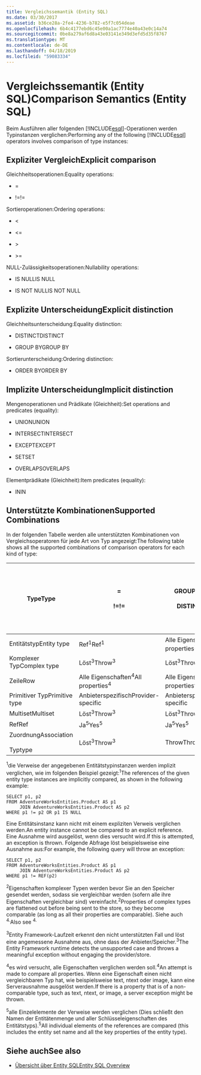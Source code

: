 ```yaml
---
title: Vergleichssemantik (Entity SQL)
ms.date: 03/30/2017
ms.assetid: b36ce28a-2fe4-4236-b782-e5f7c054deae
ms.openlocfilehash: 6b4c4177ebd6c45e00a1ac7774e40a43e0c14a74
ms.sourcegitcommit: 0be8a279af6d8a43e03141e349d3efd5d35f8767
ms.translationtype: MT
ms.contentlocale: de-DE
ms.lasthandoff: 04/18/2019
ms.locfileid: "59083334"
---
```

# <a name="comparison-semantics-entity-sql"></a><span data-ttu-id="d344a-102">Vergleichssemantik (Entity SQL)</span><span class="sxs-lookup"><span data-stu-id="d344a-102">Comparison Semantics (Entity SQL)</span></span>
<span data-ttu-id="d344a-103">Beim Ausführen aller folgenden [!INCLUDE[esql](../../../../../../includes/esql-md.md)]-Operationen werden Typinstanzen verglichen:</span><span class="sxs-lookup"><span data-stu-id="d344a-103">Performing any of the following [!INCLUDE[esql](../../../../../../includes/esql-md.md)] operators involves comparison of type instances:</span></span>  
  
## <a name="explicit-comparison"></a><span data-ttu-id="d344a-104">Expliziter Vergleich</span><span class="sxs-lookup"><span data-stu-id="d344a-104">Explicit comparison</span></span>  
 <span data-ttu-id="d344a-105">Gleichheitsoperationen:</span><span class="sxs-lookup"><span data-stu-id="d344a-105">Equality operations:</span></span>  
  
-   =  
  
-   <span data-ttu-id="d344a-106">!=</span><span class="sxs-lookup"><span data-stu-id="d344a-106">!=</span></span>  
  
 <span data-ttu-id="d344a-107">Sortieroperationen:</span><span class="sxs-lookup"><span data-stu-id="d344a-107">Ordering operations:</span></span>  
  
-   <  
  
-   \<=  
  
-   \>  
  
-   \>=  
  
 <span data-ttu-id="d344a-108">NULL-Zulässigkeitsoperationen:</span><span class="sxs-lookup"><span data-stu-id="d344a-108">Nullability operations:</span></span>  
  
-   <span data-ttu-id="d344a-109">IS NULL</span><span class="sxs-lookup"><span data-stu-id="d344a-109">IS NULL</span></span>  
  
-   <span data-ttu-id="d344a-110">IS NOT NULL</span><span class="sxs-lookup"><span data-stu-id="d344a-110">IS NOT NULL</span></span>  
  
## <a name="explicit-distinction"></a><span data-ttu-id="d344a-111">Explizite Unterscheidung</span><span class="sxs-lookup"><span data-stu-id="d344a-111">Explicit distinction</span></span>  
 <span data-ttu-id="d344a-112">Gleichheitsunterscheidung:</span><span class="sxs-lookup"><span data-stu-id="d344a-112">Equality distinction:</span></span>  
  
-   <span data-ttu-id="d344a-113">DISTINCT</span><span class="sxs-lookup"><span data-stu-id="d344a-113">DISTINCT</span></span>  
  
-   <span data-ttu-id="d344a-114">GROUP BY</span><span class="sxs-lookup"><span data-stu-id="d344a-114">GROUP BY</span></span>  
  
 <span data-ttu-id="d344a-115">Sortierunterscheidung:</span><span class="sxs-lookup"><span data-stu-id="d344a-115">Ordering distinction:</span></span>  
  
-   <span data-ttu-id="d344a-116">ORDER BY</span><span class="sxs-lookup"><span data-stu-id="d344a-116">ORDER BY</span></span>  
  
## <a name="implicit-distinction"></a><span data-ttu-id="d344a-117">Implizite Unterscheidung</span><span class="sxs-lookup"><span data-stu-id="d344a-117">Implicit distinction</span></span>  
 <span data-ttu-id="d344a-118">Mengenoperationen und Prädikate (Gleichheit):</span><span class="sxs-lookup"><span data-stu-id="d344a-118">Set operations and predicates (equality):</span></span>  
  
-   <span data-ttu-id="d344a-119">UNION</span><span class="sxs-lookup"><span data-stu-id="d344a-119">UNION</span></span>  
  
-   <span data-ttu-id="d344a-120">INTERSECT</span><span class="sxs-lookup"><span data-stu-id="d344a-120">INTERSECT</span></span>  
  
-   <span data-ttu-id="d344a-121">EXCEPT</span><span class="sxs-lookup"><span data-stu-id="d344a-121">EXCEPT</span></span>  
  
-   <span data-ttu-id="d344a-122">SET</span><span class="sxs-lookup"><span data-stu-id="d344a-122">SET</span></span>  
  
-   <span data-ttu-id="d344a-123">OVERLAPS</span><span class="sxs-lookup"><span data-stu-id="d344a-123">OVERLAPS</span></span>  
  
 <span data-ttu-id="d344a-124">Elementprädikate (Gleichheit):</span><span class="sxs-lookup"><span data-stu-id="d344a-124">Item predicates (equality):</span></span>  
  
-   <span data-ttu-id="d344a-125">IN</span><span class="sxs-lookup"><span data-stu-id="d344a-125">IN</span></span>  
  
## <a name="supported-combinations"></a><span data-ttu-id="d344a-126">Unterstützte Kombinationen</span><span class="sxs-lookup"><span data-stu-id="d344a-126">Supported Combinations</span></span>  
 <span data-ttu-id="d344a-127">In der folgenden Tabelle werden alle unterstützten Kombinationen von Vergleichsoperatoren für jede Art von Typ angezeigt:</span><span class="sxs-lookup"><span data-stu-id="d344a-127">The following table shows all the supported combinations of comparison operators for each kind of type:</span></span>  
  
|<span data-ttu-id="d344a-128">**Type**</span><span class="sxs-lookup"><span data-stu-id="d344a-128">**Type**</span></span>|**=**<br /><br /> <span data-ttu-id="d344a-129">**\!=**</span><span class="sxs-lookup"><span data-stu-id="d344a-129">**!=**</span></span>|<span data-ttu-id="d344a-130">**GROUP BY**</span><span class="sxs-lookup"><span data-stu-id="d344a-130">**GROUP BY**</span></span><br /><br /> <span data-ttu-id="d344a-131">**DISTINCT**</span><span class="sxs-lookup"><span data-stu-id="d344a-131">**DISTINCT**</span></span>|<span data-ttu-id="d344a-132">**UNION**</span><span class="sxs-lookup"><span data-stu-id="d344a-132">**UNION**</span></span><br /><br /> <span data-ttu-id="d344a-133">**INTERSECT**</span><span class="sxs-lookup"><span data-stu-id="d344a-133">**INTERSECT**</span></span><br /><br /> <span data-ttu-id="d344a-134">**EXCEPT**</span><span class="sxs-lookup"><span data-stu-id="d344a-134">**EXCEPT**</span></span><br /><br /> <span data-ttu-id="d344a-135">**SET**</span><span class="sxs-lookup"><span data-stu-id="d344a-135">**SET**</span></span><br /><br /> <span data-ttu-id="d344a-136">**OVERLAPS**</span><span class="sxs-lookup"><span data-stu-id="d344a-136">**OVERLAPS**</span></span>|<span data-ttu-id="d344a-137">**IN**</span><span class="sxs-lookup"><span data-stu-id="d344a-137">**IN**</span></span>|<span data-ttu-id="d344a-138">**<   <=**</span><span class="sxs-lookup"><span data-stu-id="d344a-138">**<   <=**</span></span><br /><br /> <span data-ttu-id="d344a-139">**>   >=**</span><span class="sxs-lookup"><span data-stu-id="d344a-139">**>   >=**</span></span>|<span data-ttu-id="d344a-140">**ORDER BY**</span><span class="sxs-lookup"><span data-stu-id="d344a-140">**ORDER BY**</span></span>|<span data-ttu-id="d344a-141">**IS NULL**</span><span class="sxs-lookup"><span data-stu-id="d344a-141">**IS NULL**</span></span><br /><br /> <span data-ttu-id="d344a-142">**IST NICHT NULL**</span><span class="sxs-lookup"><span data-stu-id="d344a-142">**IS NOT NULL**</span></span>|  
|-|-|-|-|-|-|-|-|  
|<span data-ttu-id="d344a-143">Entitätstyp</span><span class="sxs-lookup"><span data-stu-id="d344a-143">Entity type</span></span>|<span data-ttu-id="d344a-144">Ref<sup>1</sup></span><span class="sxs-lookup"><span data-stu-id="d344a-144">Ref<sup>1</sup></span></span>|<span data-ttu-id="d344a-145">Alle Eigenschaften<sup>2</sup></span><span class="sxs-lookup"><span data-stu-id="d344a-145">All properties<sup>2</sup></span></span>|<span data-ttu-id="d344a-146">Alle Eigenschaften<sup>2</sup></span><span class="sxs-lookup"><span data-stu-id="d344a-146">All properties<sup>2</sup></span></span>|<span data-ttu-id="d344a-147">Alle Eigenschaften<sup>2</sup></span><span class="sxs-lookup"><span data-stu-id="d344a-147">All properties<sup>2</sup></span></span>|<span data-ttu-id="d344a-148">Löst<sup>3</sup></span><span class="sxs-lookup"><span data-stu-id="d344a-148">Throw<sup>3</sup></span></span>|<span data-ttu-id="d344a-149">Löst<sup>3</sup></span><span class="sxs-lookup"><span data-stu-id="d344a-149">Throw<sup>3</sup></span></span>|<span data-ttu-id="d344a-150">Ref<sup>1</sup></span><span class="sxs-lookup"><span data-stu-id="d344a-150">Ref<sup>1</sup></span></span>|  
|<span data-ttu-id="d344a-151">Komplexer Typ</span><span class="sxs-lookup"><span data-stu-id="d344a-151">Complex type</span></span>|<span data-ttu-id="d344a-152">Löst<sup>3</sup></span><span class="sxs-lookup"><span data-stu-id="d344a-152">Throw<sup>3</sup></span></span>|<span data-ttu-id="d344a-153">Löst<sup>3</sup></span><span class="sxs-lookup"><span data-stu-id="d344a-153">Throw<sup>3</sup></span></span>|<span data-ttu-id="d344a-154">Löst<sup>3</sup></span><span class="sxs-lookup"><span data-stu-id="d344a-154">Throw<sup>3</sup></span></span>|<span data-ttu-id="d344a-155">Löst<sup>3</sup></span><span class="sxs-lookup"><span data-stu-id="d344a-155">Throw<sup>3</sup></span></span>|<span data-ttu-id="d344a-156">Löst<sup>3</sup></span><span class="sxs-lookup"><span data-stu-id="d344a-156">Throw<sup>3</sup></span></span>|<span data-ttu-id="d344a-157">Löst<sup>3</sup></span><span class="sxs-lookup"><span data-stu-id="d344a-157">Throw<sup>3</sup></span></span>|<span data-ttu-id="d344a-158">Löst<sup>3</sup></span><span class="sxs-lookup"><span data-stu-id="d344a-158">Throw<sup>3</sup></span></span>|  
|<span data-ttu-id="d344a-159">Zeile</span><span class="sxs-lookup"><span data-stu-id="d344a-159">Row</span></span>|<span data-ttu-id="d344a-160">Alle Eigenschaften<sup>4</sup></span><span class="sxs-lookup"><span data-stu-id="d344a-160">All properties<sup>4</sup></span></span>|<span data-ttu-id="d344a-161">Alle Eigenschaften<sup>4</sup></span><span class="sxs-lookup"><span data-stu-id="d344a-161">All properties<sup>4</sup></span></span>|<span data-ttu-id="d344a-162">Alle Eigenschaften<sup>4</sup></span><span class="sxs-lookup"><span data-stu-id="d344a-162">All properties<sup>4</sup></span></span>|<span data-ttu-id="d344a-163">Löst<sup>3</sup></span><span class="sxs-lookup"><span data-stu-id="d344a-163">Throw<sup>3</sup></span></span>|<span data-ttu-id="d344a-164">Löst<sup>3</sup></span><span class="sxs-lookup"><span data-stu-id="d344a-164">Throw<sup>3</sup></span></span>|<span data-ttu-id="d344a-165">Alle Eigenschaften<sup>4</sup></span><span class="sxs-lookup"><span data-stu-id="d344a-165">All properties<sup>4</sup></span></span>|<span data-ttu-id="d344a-166">Löst<sup>3</sup></span><span class="sxs-lookup"><span data-stu-id="d344a-166">Throw<sup>3</sup></span></span>|  
|<span data-ttu-id="d344a-167">Primitiver Typ</span><span class="sxs-lookup"><span data-stu-id="d344a-167">Primitive type</span></span>|<span data-ttu-id="d344a-168">Anbieterspezifisch</span><span class="sxs-lookup"><span data-stu-id="d344a-168">Provider-specific</span></span>|<span data-ttu-id="d344a-169">Anbieterspezifisch</span><span class="sxs-lookup"><span data-stu-id="d344a-169">Provider-specific</span></span>|<span data-ttu-id="d344a-170">Anbieterspezifisch</span><span class="sxs-lookup"><span data-stu-id="d344a-170">Provider-specific</span></span>|<span data-ttu-id="d344a-171">Anbieterspezifisch</span><span class="sxs-lookup"><span data-stu-id="d344a-171">Provider-specific</span></span>|<span data-ttu-id="d344a-172">Anbieterspezifisch</span><span class="sxs-lookup"><span data-stu-id="d344a-172">Provider-specific</span></span>|<span data-ttu-id="d344a-173">Anbieterspezifisch</span><span class="sxs-lookup"><span data-stu-id="d344a-173">Provider-specific</span></span>|<span data-ttu-id="d344a-174">Anbieterspezifisch</span><span class="sxs-lookup"><span data-stu-id="d344a-174">Provider-specific</span></span>|  
|<span data-ttu-id="d344a-175">Multiset</span><span class="sxs-lookup"><span data-stu-id="d344a-175">Multiset</span></span>|<span data-ttu-id="d344a-176">Löst<sup>3</sup></span><span class="sxs-lookup"><span data-stu-id="d344a-176">Throw<sup>3</sup></span></span>|<span data-ttu-id="d344a-177">Löst<sup>3</sup></span><span class="sxs-lookup"><span data-stu-id="d344a-177">Throw<sup>3</sup></span></span>|<span data-ttu-id="d344a-178">Löst<sup>3</sup></span><span class="sxs-lookup"><span data-stu-id="d344a-178">Throw<sup>3</sup></span></span>|<span data-ttu-id="d344a-179">Löst<sup>3</sup></span><span class="sxs-lookup"><span data-stu-id="d344a-179">Throw<sup>3</sup></span></span>|<span data-ttu-id="d344a-180">Löst<sup>3</sup></span><span class="sxs-lookup"><span data-stu-id="d344a-180">Throw<sup>3</sup></span></span>|<span data-ttu-id="d344a-181">Löst<sup>3</sup></span><span class="sxs-lookup"><span data-stu-id="d344a-181">Throw<sup>3</sup></span></span>|<span data-ttu-id="d344a-182">Löst<sup>3</sup></span><span class="sxs-lookup"><span data-stu-id="d344a-182">Throw<sup>3</sup></span></span>|  
|<span data-ttu-id="d344a-183">Ref</span><span class="sxs-lookup"><span data-stu-id="d344a-183">Ref</span></span>|<span data-ttu-id="d344a-184">Ja<sup>5</sup></span><span class="sxs-lookup"><span data-stu-id="d344a-184">Yes<sup>5</sup></span></span>|<span data-ttu-id="d344a-185">Ja<sup>5</sup></span><span class="sxs-lookup"><span data-stu-id="d344a-185">Yes<sup>5</sup></span></span>|<span data-ttu-id="d344a-186">Ja<sup>5</sup></span><span class="sxs-lookup"><span data-stu-id="d344a-186">Yes<sup>5</sup></span></span>|<span data-ttu-id="d344a-187">Ja<sup>5</sup></span><span class="sxs-lookup"><span data-stu-id="d344a-187">Yes<sup>5</sup></span></span>|<span data-ttu-id="d344a-188">Throw</span><span class="sxs-lookup"><span data-stu-id="d344a-188">Throw</span></span>|<span data-ttu-id="d344a-189">Throw</span><span class="sxs-lookup"><span data-stu-id="d344a-189">Throw</span></span>|<span data-ttu-id="d344a-190">Ja<sup>5</sup></span><span class="sxs-lookup"><span data-stu-id="d344a-190">Yes<sup>5</sup></span></span>|  
|<span data-ttu-id="d344a-191">Zuordnung</span><span class="sxs-lookup"><span data-stu-id="d344a-191">Association</span></span><br /><br /> <span data-ttu-id="d344a-192">Typ</span><span class="sxs-lookup"><span data-stu-id="d344a-192">type</span></span>|<span data-ttu-id="d344a-193">Löst<sup>3</sup></span><span class="sxs-lookup"><span data-stu-id="d344a-193">Throw<sup>3</sup></span></span>|<span data-ttu-id="d344a-194">Throw</span><span class="sxs-lookup"><span data-stu-id="d344a-194">Throw</span></span>|<span data-ttu-id="d344a-195">Throw</span><span class="sxs-lookup"><span data-stu-id="d344a-195">Throw</span></span>|<span data-ttu-id="d344a-196">Throw</span><span class="sxs-lookup"><span data-stu-id="d344a-196">Throw</span></span>|<span data-ttu-id="d344a-197">Löst<sup>3</sup></span><span class="sxs-lookup"><span data-stu-id="d344a-197">Throw<sup>3</sup></span></span>|<span data-ttu-id="d344a-198">Löst<sup>3</sup></span><span class="sxs-lookup"><span data-stu-id="d344a-198">Throw<sup>3</sup></span></span>|<span data-ttu-id="d344a-199">Löst<sup>3</sup></span><span class="sxs-lookup"><span data-stu-id="d344a-199">Throw<sup>3</sup></span></span>|  
  
 <span data-ttu-id="d344a-200"><sup>1</sup>die Verweise der angegebenen Entitätstypinstanzen werden implizit verglichen, wie im folgenden Beispiel gezeigt:</span><span class="sxs-lookup"><span data-stu-id="d344a-200"><sup>1</sup>The references of the given entity type instances are implicitly compared, as shown in the following example:</span></span>  
  
```  
SELECT p1, p2   
FROM AdventureWorksEntities.Product AS p1   
     JOIN AdventureWorksEntities.Product AS p2   
WHERE p1 != p2 OR p1 IS NULL  
```  
  
 <span data-ttu-id="d344a-201">Eine Entitätsinstanz kann nicht mit einem expliziten Verweis verglichen werden.</span><span class="sxs-lookup"><span data-stu-id="d344a-201">An entity instance cannot be compared to an explicit reference.</span></span> <span data-ttu-id="d344a-202">Eine Ausnahme wird ausgelöst, wenn dies versucht wird.</span><span class="sxs-lookup"><span data-stu-id="d344a-202">If this is attempted, an exception is thrown.</span></span> <span data-ttu-id="d344a-203">Folgende Abfrage löst beispielsweise eine Ausnahme aus:</span><span class="sxs-lookup"><span data-stu-id="d344a-203">For example, the following query will throw an exception:</span></span>  
  
```  
SELECT p1, p2   
FROM AdventureWorksEntities.Product AS p1   
     JOIN AdventureWorksEntities.Product AS p2   
WHERE p1 != REF(p2)  
```  
  
 <span data-ttu-id="d344a-204"><sup>2</sup>Eigenschaften komplexer Typen werden bevor Sie an den Speicher gesendet werden, sodass sie vergleichbar werden (sofern alle ihre Eigenschaften vergleichbar sind) vereinfacht.</span><span class="sxs-lookup"><span data-stu-id="d344a-204"><sup>2</sup>Properties of complex types are flattened out before being sent to the store, so they become comparable (as long as all their properties are comparable).</span></span> <span data-ttu-id="d344a-205">Siehe auch <sup>4.</sup></span><span class="sxs-lookup"><span data-stu-id="d344a-205">Also see <sup>4.</sup></span></span>  
  
 <span data-ttu-id="d344a-206"><sup>3</sup>Entity Framework-Laufzeit erkennt den nicht unterstützten Fall und löst eine angemessene Ausnahme aus, ohne dass der Anbieter/Speicher.</span><span class="sxs-lookup"><span data-stu-id="d344a-206"><sup>3</sup>The Entity Framework runtime detects the unsupported case and throws a meaningful exception without engaging the provider/store.</span></span>  
  
 <span data-ttu-id="d344a-207"><sup>4</sup>es wird versucht, alle Eigenschaften verglichen werden soll.</span><span class="sxs-lookup"><span data-stu-id="d344a-207"><sup>4</sup>An attempt is made to compare all properties.</span></span> <span data-ttu-id="d344a-208">Wenn eine Eigenschaft einen nicht vergleichbaren Typ hat, wie beispielsweise text, ntext oder image, kann eine Serverausnahme ausgelöst werden.</span><span class="sxs-lookup"><span data-stu-id="d344a-208">If there is a property that is of a non-comparable type, such as text, ntext, or image, a server exception might be thrown.</span></span>  
  
 <span data-ttu-id="d344a-209"><sup>5</sup>alle Einzelelemente der Verweise werden verglichen (Dies schließt den Namen der Entitätenmenge und aller Schlüsseleigenschaften des Entitätstyps).</span><span class="sxs-lookup"><span data-stu-id="d344a-209"><sup>5</sup>All individual elements of the references are compared (this includes the entity set name and all the key properties of the entity type).</span></span>  
  
## <a name="see-also"></a><span data-ttu-id="d344a-210">Siehe auch</span><span class="sxs-lookup"><span data-stu-id="d344a-210">See also</span></span>

- [<span data-ttu-id="d344a-211">Übersicht über Entity SQL</span><span class="sxs-lookup"><span data-stu-id="d344a-211">Entity SQL Overview</span></span>](../../../../../../docs/framework/data/adonet/ef/language-reference/entity-sql-overview.md)
